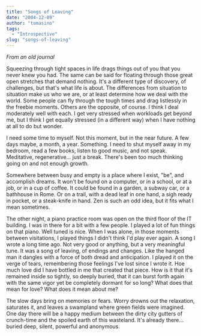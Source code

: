 ```yaml
---
title: "Songs of Leaving"
date: "2004-12-09"
author: "tomasino"
tags:
  - "Introspective"
slug: "songs-of-leaving"
---
```


<span style="font-style: italic;">From an old journal</span>

Squeezing through tight spaces in life drags things out of you that you
never knew you had. The same can be said for floating through those
great open stretches that demand nothing. It's a different type of
discovery, of challenges, but that's what life is about. The differences
from situation to situation make us who we are, or at least determine
how we deal with the world. Some people can fly through the tough times
and drag listlessly in the freebie moments. Others are the opposite, of
course. I think I deal moderately well with each. I get very stressed
when workloads get beyond me, but I think I get equally stressed (in a
different way) when I have nothing at all to do but wonder.

I need some time to myself. Not this moment, but in the near future. A
few days maybe, a month, a year. Something. I need to shut myself away
in my bedroom, read a few books, listen to good music, and not speak.
Meditative, regenerative... just a break. There's been too much thinking
going on and not enough growth.

Somewhere between busy and empty is a place where I exist, "be", and
accomplish dreams. It won't be found on a computer, or in a school, or
at a job, or in a cup of coffee. It could be found in a garden, a subway
car, or a bathhouse in Rome. Or on a trail, with a dead leaf in one
hand, a sigh ready in pocket, or a steak-knife in hand. Zen is such an
odd idea, but it fits what I mean sometimes.

The other night, a piano practice room was open on the third floor of
the IT building. I was in there for a bit with a few people. I played a
lot of fun things on that piano. Well tuned is nice. When I was alone,
in those moments between visitations, I played things I didn't think I'd
play ever again. A song I wrote a long time ago. Not very good or
anything, but a very meaningful tune. It was a song of leaving, of
endings and changes. Like the hanged man it dangles with a force of both
dread and anticipation. I played it on the verge of tears, remembering
those feelings I've lost since I wrote it. Hoe much love did I have
bottled in me that created that piece. How is it that it's remained
inside so tightly, so deeply buried, that it can burst forth again with
the same vigor yet be completely dormant for so long? What does that
mean for love? What does it mean about me?

The slow days bring on memories or fears. Worry drowns out the
relaxation, saturates it, and leaves a swampland where green fields were
imagined. One day there will be a happy medium between the dirty city
gutters of crunch-time and the spoiled earth of this wasteland. It's
already there... buried deep, silent, powerful and anonymous.
